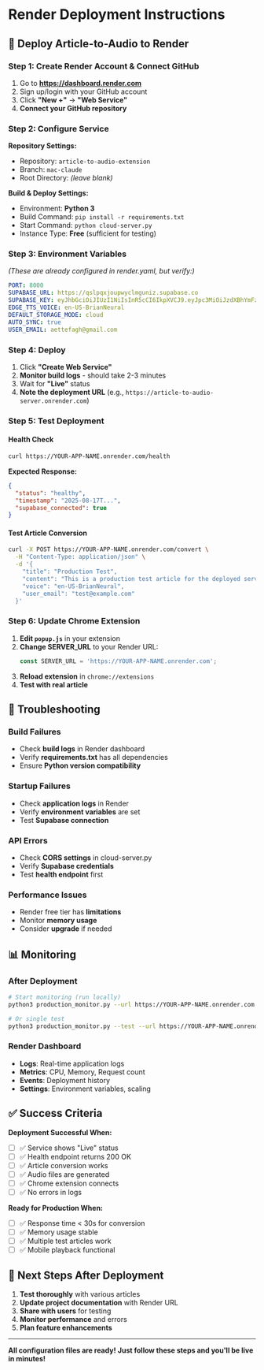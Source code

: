 # Render Deployment Instructions

## 🚀 Deploy Article-to-Audio to Render

### Step 1: Create Render Account & Connect GitHub
1. Go to **https://dashboard.render.com**
2. Sign up/login with your GitHub account
3. Click **"New +"** → **"Web Service"**
4. **Connect your GitHub repository**

### Step 2: Configure Service
**Repository Settings:**
- Repository: `article-to-audio-extension`
- Branch: `mac-claude`
- Root Directory: *(leave blank)*

**Build & Deploy Settings:**
- Environment: **Python 3**
- Build Command: `pip install -r requirements.txt`
- Start Command: `python cloud-server.py`
- Instance Type: **Free** (sufficient for testing)

### Step 3: Environment Variables
*(These are already configured in render.yaml, but verify:)*

```yaml
PORT: 8000
SUPABASE_URL: https://qslpqxjoupwyclmguniz.supabase.co
SUPABASE_KEY: eyJhbGciOiJIUzI1NiIsInR5cCI6IkpXVCJ9.eyJpc3MiOiJzdXBhYmFzZSIsInJlZiI6InFzbHBxeGpvdXB3eWNsbWd1bml6Iiwicm9sZSI6ImFub24iLCJpYXQiOjE3NTUwNTMzMjUsImV4cCI6MjA3MDYyOTMyNX0.dB41u9cSpH4bD_6W-Jx5rZ4D9ud5yaceNJq-7y6QY5A
EDGE_TTS_VOICE: en-US-BrianNeural
DEFAULT_STORAGE_MODE: cloud
AUTO_SYNC: true
USER_EMAIL: aettefagh@gmail.com
```

### Step 4: Deploy
1. Click **"Create Web Service"**
2. **Monitor build logs** - should take 2-3 minutes
3. Wait for **"Live"** status
4. **Note the deployment URL** (e.g., `https://article-to-audio-server.onrender.com`)

### Step 5: Test Deployment

#### Health Check
```bash
curl https://YOUR-APP-NAME.onrender.com/health
```
**Expected Response:**
```json
{
  "status": "healthy",
  "timestamp": "2025-08-17T...",
  "supabase_connected": true
}
```

#### Test Article Conversion
```bash
curl -X POST https://YOUR-APP-NAME.onrender.com/convert \
  -H "Content-Type: application/json" \
  -d '{
    "title": "Production Test",
    "content": "This is a production test article for the deployed service.",
    "voice": "en-US-BrianNeural",
    "user_email": "test@example.com"
  }'
```

### Step 6: Update Chrome Extension
1. **Edit `popup.js`** in your extension
2. **Change SERVER_URL** to your Render URL:
   ```javascript
   const SERVER_URL = 'https://YOUR-APP-NAME.onrender.com';
   ```
3. **Reload extension** in `chrome://extensions`
4. **Test with real article**

## 🔧 Troubleshooting

### Build Failures
- Check **build logs** in Render dashboard
- Verify **requirements.txt** has all dependencies
- Ensure **Python version compatibility**

### Startup Failures
- Check **application logs** in Render
- Verify **environment variables** are set
- Test **Supabase connection**

### API Errors
- Check **CORS settings** in cloud-server.py
- Verify **Supabase credentials**
- Test **health endpoint** first

### Performance Issues
- Render free tier has **limitations**
- Monitor **memory usage**
- Consider **upgrade** if needed

## 📊 Monitoring

### After Deployment
```bash
# Start monitoring (run locally)
python3 production_monitor.py --url https://YOUR-APP-NAME.onrender.com

# Or single test
python3 production_monitor.py --test --url https://YOUR-APP-NAME.onrender.com
```

### Render Dashboard
- **Logs**: Real-time application logs
- **Metrics**: CPU, Memory, Request count
- **Events**: Deployment history
- **Settings**: Environment variables, scaling

## ✅ Success Criteria

**Deployment Successful When:**
- [ ] ✅ Service shows "Live" status
- [ ] ✅ Health endpoint returns 200 OK
- [ ] ✅ Article conversion works
- [ ] ✅ Audio files are generated
- [ ] ✅ Chrome extension connects
- [ ] ✅ No errors in logs

**Ready for Production When:**
- [ ] ✅ Response time < 30s for conversion
- [ ] ✅ Memory usage stable
- [ ] ✅ Multiple test articles work
- [ ] ✅ Mobile playback functional

## 🔄 Next Steps After Deployment

1. **Test thoroughly** with various articles
2. **Update project documentation** with Render URL
3. **Share with users** for testing
4. **Monitor performance** and errors
5. **Plan feature enhancements**

---

**All configuration files are ready!**
**Just follow these steps and you'll be live in minutes!**
